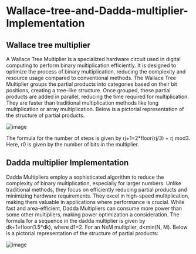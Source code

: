 # Wallace-tree-and-Dadda-multiplier-Implementation
##  Wallace tree multiplier
A Wallace Tree Multiplier is a specialized hardware circuit used in digital computing to perform binary multiplication efficiently. It is designed to optimize the process of binary multiplication, reducing the complexity and 
resource usage compared to conventional methods.
The Wallace Tree Multiplier groups the partial products into categories based on their bit positions, creating a tree-like structure.
Once grouped, these partial products are added in parallel, reducing the time required for multiplication.
They are faster than traditional multiplication methods like long multiplication or array multiplication.
Below is a pictorial representation of the structure of partial products.

![image](https://github.com/KushagraYADAV/Wallace-tree-and-Dadda-multiplier-Implementation/assets/65351472/decaacdb-3322-4a3a-891a-58ec21b64605)

The formula for the number of steps is given by rj+1=2*floor(rj/3) + rj mod3. Here, r0 is given by the number of bits in the multiplier.

## Dadda multiplier Implementation
Dadda Multipliers employ a sophisticated algorithm to reduce the complexity of binary multiplication, especially for larger numbers.
Unlike traditional methods, they focus on efficiently reducing partial products and minimizing hardware requirements.
They excel in high-speed multiplication, making them valuable in applications where performance is crucial.
While fast and area-efficient, Dadda Multipliers can consume more power than some other multipliers, making power optimization a consideration.
The formula for a sequence in the dadda multiplier is given by dk+1=floor(1.5*dk), where d1=2. For an NxM multiplier, d<min(N, M).
Below is a pictorial representation of the structure of partial products:

 ![image](https://github.com/KushagraYADAV/Wallace-tree-and-Dadda-multiplier-Implementation/assets/65351472/8ab09545-7020-4984-93ea-455e1520e236)
